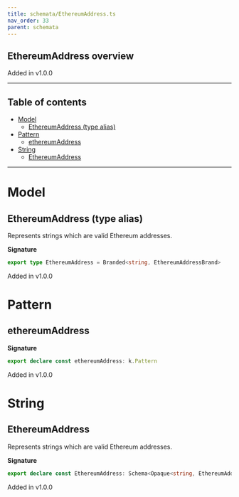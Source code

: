 ```yaml
---
title: schemata/EthereumAddress.ts
nav_order: 33
parent: schemata
---
```


## EthereumAddress overview

Added in v1.0.0

---

<h2 class="text-delta">Table of contents</h2>

- [Model](#model)
  - [EthereumAddress (type alias)](#ethereumaddress-type-alias)
- [Pattern](#pattern)
  - [ethereumAddress](#ethereumaddress)
- [String](#string)
  - [EthereumAddress](#ethereumaddress)

---

# Model

## EthereumAddress (type alias)

Represents strings which are valid Ethereum addresses.

**Signature**

```ts
export type EthereumAddress = Branded<string, EthereumAddressBrand>
```

Added in v1.0.0

# Pattern

## ethereumAddress

**Signature**

```ts
export declare const ethereumAddress: k.Pattern
```

Added in v1.0.0

# String

## EthereumAddress

Represents strings which are valid Ethereum addresses.

**Signature**

```ts
export declare const EthereumAddress: Schema<Opaque<string, EthereumAddressBrand>, Opaque<string, EthereumAddressBrand>>
```

Added in v1.0.0
